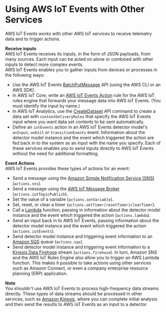 # Using AWS IoT Events with Other Services<a name="iotevents-with-others"></a>

AWS IoT Events works with other AWS IoT services to receive telemetry data and to trigger actions\.

**Receive inputs**  
AWS IoT Events receives its inputs, in the form of JSON payloads, from many sources\. Each input can be acted on alone or combined with other inputs to detect more complex events\.   
AWS IoT Events enables you to gather inputs from devices or processes in the following ways:  
+ Use the AWS IoT Events [ BatchPutMessage](iotevents-commands.md#api-iotevents-data-BatchPutMessage) API \(using the AWS CLI or an AWS SDK\)\.
+ In AWS IoT Core, write an [ AWS IoT Events Action](https://docs.aws.amazon.com/iot/latest/developerguide/iot-rule-actions.html#iotevents-rule) rule for the AWS IoT rules engine that forwards your message data into AWS IoT Events\. \(You must identify the input by name\.\)
+ In AWS IoT Analytics, use the [ CreateDataset](https://docs.aws.amazon.com/iotanalytics/latest/userguide/automate.html#aws-iot-analytics-automate-create-dataset) API command to create a data set with `contentDeliveryRules` that specify the AWS IoT Events input where you want data set contents to be sent automatically\.
+ Define an `iotEvents` action in an AWS IoT Events detector model's `onInput`, `onExit` or `transitionEvents` event\. Information about the detector model instance and the event which triggered the action are fed back in to the system as an input with the name you specify\.
Each of these services enables you to send inputs directly to AWS IoT Events without the need for additional formatting\.

**Event Actions**  
AWS IoT Events provides these types of actions for an event:  
+ Send a message using the [ Amazon Simple Notification Service \(SNS\)](https://docs.aws.amazon.com/sns/latest/dg/welcome.html) \(`actions.sns`\)\.
+ Send a message using the [ AWS IoT Message Broker](https://docs.aws.amazon.com/iot/latest/developerguide/iot-message-broker.html) \(`actions.iotTopicPublish`\)\.
+ Set the value of a variable \(`actions.setVariable`\)\.
+ Set, reset, or clear a timer \(`actions.setTimer|resetTimer|clearTimer`\)\.
+ Call a [Lambda](https://docs.aws.amazon.com/lambda/latest/dg/welcome.html) function, passing in information about the detector model instance and the event which triggered the action \(`actions.lambda`\)\.
+ Send an input back in to AWS IoT Events, passing information about the detector model instance and the event which triggered the action \(`actions.iotEvents`\)\.
+ Send detector model instance and triggering event information to an [ Amazon SQS](https://docs.aws.amazon.com/AWSSimpleQueueService/latest/SQSDeveloperGuide/welcome.html) queue \(`actions.sqs`\)\.
+ Send detector model instance and triggering event information to a [Kinesis Data Firehose](https://docs.aws.amazon.com/firehose/latest/dev/what-is-this-service.html) stream \(`actions.firehose`\)\.
In turn, Amazon SNS and the AWS IoT Rules Engine also allow you to trigger an AWS Lambda function\. This makes it possible to take actions using other services such as Amazon Connect, or even a company enterprise resource planning \(ERP\) application\.

**Note**  
You shouldn't use AWS IoT Events to process high\-frequency data streams directly\. These types of data streams should be processed in other services, such as [Amazon Kinesis](https://docs.aws.amazon.com/kinesis/index.html), where you can complete initial analysis and then send the results to AWS IoT Events as an input to a detector\. 